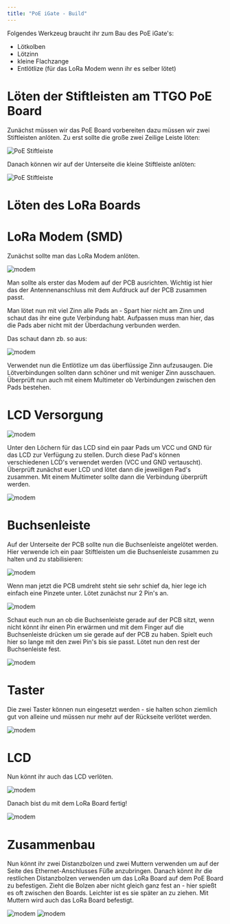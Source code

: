 ```yaml
---
title: "PoE iGate - Build"
---
```


Folgendes Werkzeug braucht ihr zum Bau des PoE iGate's:
* Lötkolben
* Lötzinn
* kleine Flachzange
* Entlötlize (für das LoRa Modem wenn ihr es selber lötet)

Löten der Stiftleisten am TTGO PoE Board
===

Zunächst müssen wir das PoE Board vorbereiten dazu müssen wir zwei Stiftleisten anlöten. Zu erst sollte die große zwei Zeilige Leiste löten:

![PoE Stiftleiste](/assets/docs/build/1_poe_stiftleiste.png)

Danach können wir auf der Unterseite die kleine Stiftleiste anlöten:

![PoE Stiftleiste](/assets/docs/build/2_poe_stiftleiste.png)


Löten des LoRa Boards
===

LoRa Modem (SMD)
====

Zunächst sollte man das LoRa Modem anlöten.

![modem](/assets/docs/build/3_modem_no_solder.png)

Man sollte als erster das Modem auf der PCB ausrichten. Wichtig ist hier das der Antennenanschluss mit dem Aufdruck auf der PCB zusammen passt.

Man lötet nun mit viel Zinn alle Pads an - Spart hier nicht am Zinn und schaut das ihr eine gute Verbindung habt. Aufpassen muss man hier, das die Pads aber nicht mit der Überdachung verbunden werden.

Das schaut dann zb. so aus:

![modem](/assets/docs/build/4_modem_solder.png)

Verwendet nun die Entlötlize um das überflüssige Zinn aufzusaugen. Die Lötverbindungen sollten dann schöner und mit weniger Zinn ausschauen. Überprüft nun auch mit einem Multimeter ob Verbindungen zwischen den Pads bestehen.


LCD Versorgung
====

![modem](/assets/docs/build/5_lcd_look.png)

Unter den Löchern für das LCD sind ein paar Pads um VCC und GND für das LCD zur Verfügung zu stellen. Durch diese Pad's können verschiedenen LCD's verwendet werden (VCC und GND vertauscht).
Überprüft zunächst euer LCD und lötet dann die jeweiligen Pad's zusammen. Mit einem Multimeter sollte dann die Verbindung überprüft werden.

![modem](/assets/docs/build/6_lcd_solder.png)


Buchsenleiste
====

Auf der Unterseite der PCB sollte nun die Buchsenleiste angelötet werden.
Hier verwende ich ein paar Stiftleisten um die Buchsenleiste zusammen zu halten und zu stabilisieren:

![modem](/assets/docs/build/7_pinheader_support.png)

Wenn man jetzt die PCB umdreht steht sie sehr schief da, hier lege ich einfach eine Pinzete unter.
Lötet zunächst nur 2 Pin's an.

![modem](/assets/docs/build/8_pinheader_solder_first.png)

Schaut euch nun an ob die Buchsenleiste gerade auf der PCB sitzt, wenn nicht könnt ihr einen Pin erwärmen und mit dem Finger auf die Buchsenleiste drücken um sie gerade auf der PCB zu haben. Spielt euch hier so lange mit den zwei Pin's bis sie passt.
Lötet nun den rest der Buchsenleiste fest.

![modem](/assets/docs/build/9_status.png)


Taster
====

Die zwei Taster können nun eingesetzt werden - sie halten schon ziemlich gut von alleine und müssen nur mehr auf der Rückseite verlötet werden.

![modem](/assets/docs/build/10_taster.png)


LCD
====

Nun könnt ihr auch das LCD verlöten.

![modem](/assets/docs/build/11_with_lcd.png)

Danach bist du mit dem LoRa Board fertig!

![modem](/assets/docs/build/12_status.png)


Zusammenbau
===

Nun könnt ihr zwei Distanzbolzen und zwei Muttern verwenden um auf der Seite des Ethernet-Anschlusses Füße anzubringen.
Danach könnt ihr die restlichen Distanzbolzen verwenden um das LoRa Board auf dem PoE Board zu befestigen.
Zieht die Bolzen aber nicht gleich ganz fest an - hier spießt es oft zwischen den Boards. Leichter ist es sie später an zu ziehen. Mit Muttern wird auch das LoRa Board befestigt.

![modem](/assets/docs/build/13_finished.png)
![modem](/assets/docs/build/14_finished.png)
